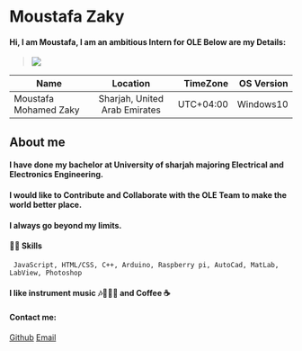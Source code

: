 Moustafa Zaky 
=============


#### Hi, I am Moustafa, I am an ambitious Intern for OLE Below are my Details:



>![](http://www.ttgmena.com/wp-content/uploads/2019/01/SATTE-Sharjah-696x398.jpg)

| Name      | Location           | TimeZone |   OS Version   |
| --------------------- |:-------------:| -----:|-----:|            
| Moustafa Mohamed Zaky | Sharjah, United Arab Emirates |  UTC+04:00 | Windows10 |

## About me
#### I have done my bachelor at University of sharjah majoring Electrical and Electronics Engineering.
#### I would like  to Contribute and Collaborate with the OLE Team to make the world better place.  
#### I always go beyond my limits. 

#### 👨‍💻 Skills 
```
 JavaScript, HTML/CSS, C++, Arduino, Raspberry pi, AutoCad, MatLab, LabView, Photoshop
```

#### I like instrument music 🎶🎷🎺🎹 and Coffee ☕ 
#### Contact me:
[Github](https://github.com/shuave)
[Email](Shuave@protonmail.com)
